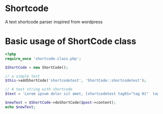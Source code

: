 # Shortcode
A text shortcode  parser inspired from wordpress

# Basic usage of ShortCode class

```php
<?php
require_once 'shortcode.class.php';

$ShortCode = new ShortCode();        

// a simple test
$this->addShortCode('shortcodetest', 'ShortCode::shortcodetest');

// A text string with shortcode
$text = 'Lorem ipsum dolor sit amet, [shortcodetest tag01="tag 01"  tag02="tag 02"  tag02="tag 02" ] consectetur adipiscing elit. Morbi nunc ex, interdum eget tincidunt nec, ornare laoreet dui. Lorem ipsum dolor sit amet, consectetur adipiscing elit.'

$newText = $ShortCode->doShortCode($post->content);
echo $newText;
```
